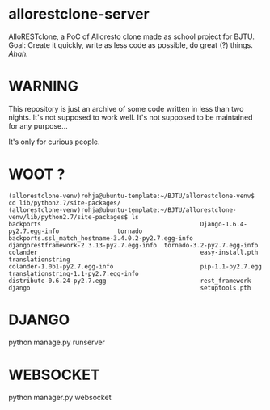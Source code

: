 allorestclone-server
====================

AlloRESTclone, a PoC of Alloresto clone made as school project for BJTU. Goal: Create it quickly, write as less code as possible, do great (?) things. *Ahah.*

WARNING
=======

This repository is just an archive of some code written in less than two nights. It's not supposed to work well. It's not supposed to be maintained for any purpose...

It's only for curious people.


WOOT ?
======

```
(allorestclone-venv)rohja@ubuntu-template:~/BJTU/allorestclone-venv$ cd lib/python2.7/site-packages/
(allorestclone-venv)rohja@ubuntu-template:~/BJTU/allorestclone-venv/lib/python2.7/site-packages$ ls
backports                                            Django-1.6.4-py2.7.egg-info                tornado
backports.ssl_match_hostname-3.4.0.2-py2.7.egg-info  djangorestframework-2.3.13-py2.7.egg-info  tornado-3.2-py2.7.egg-info
colander                                             easy-install.pth                           translationstring
colander-1.0b1-py2.7.egg-info                        pip-1.1-py2.7.egg                          translationstring-1.1-py2.7.egg-info
distribute-0.6.24-py2.7.egg                          rest_framework
django                                               setuptools.pth
```

DJANGO
======

python manage.py runserver

WEBSOCKET
=========

python manager.py websocket
